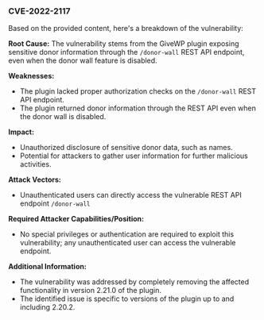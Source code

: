 ### CVE-2022-2117
Based on the provided content, here's a breakdown of the vulnerability:

**Root Cause:**
The vulnerability stems from the GiveWP plugin exposing sensitive donor information through the `/donor-wall` REST API endpoint, even when the donor wall feature is disabled.

**Weaknesses:**
-  The plugin lacked proper authorization checks on the `/donor-wall` REST API endpoint.
-  The plugin returned donor information through the REST API even when the donor wall is disabled.

**Impact:**
- Unauthorized disclosure of sensitive donor data, such as names.
- Potential for attackers to gather user information for further malicious activities.

**Attack Vectors:**
- Unauthenticated users can directly access the vulnerable REST API endpoint `/donor-wall`

**Required Attacker Capabilities/Position:**
- No special privileges or authentication are required to exploit this vulnerability; any unauthenticated user can access the vulnerable endpoint.

**Additional Information:**
- The vulnerability was addressed by completely removing the affected functionality in version 2.21.0 of the plugin.
- The identified issue is specific to versions of the plugin up to and including 2.20.2.